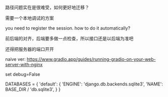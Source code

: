 路径问题实在是很难受，如何更好地迁移？

需要一个本地调试的方案

you need to register the session. how to do it automatically?

前后端的对齐，后端要多做一点检查，所以接口还是以后端为准吧

还得把服务器的端口开开


naive ver:
https://www.gradio.app/guides/running-gradio-on-your-web-server-with-nginx

set debug=False

DATABASES = {
    'default': {
        'ENGINE': 'django.db.backends.sqlite3',
        'NAME': BASE_DIR / 'db.sqlite3',
    }
}
